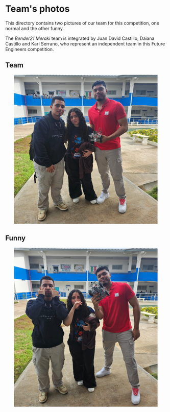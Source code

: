 Team's photos
====

This directory contains two pictures of our team for this competition, one normal and the other funny.

The _Bender21 Meraki_ team is integrated by Juan David Castillo, Daiana Castillo and Karl Serrano, who represent an independent team in this Future Engineers competition.

## Team

<div style="text-align: center;">
  <img src="https://github.com/csvprobotica/Bender21Meraki/blob/main/t-photos/Team-1.jpg" alt="Texto alternativo" width="450"/>
</div>

## Funny

<div style="text-align: center;">
  <img src="https://github.com/csvprobotica/Bender21Meraki/blob/main/t-photos/Team-2.jpg" alt="Texto alternativo" width="450"/>
</div>


